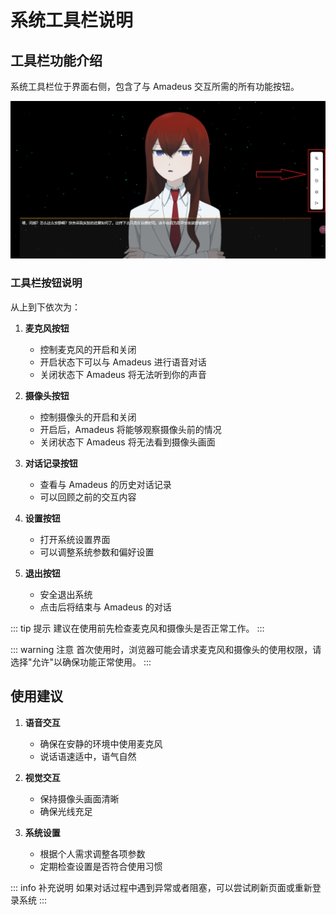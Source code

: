 # 系统工具栏说明

## 工具栏功能介绍

系统工具栏位于界面右侧，包含了与 Amadeus 交互所需的所有功能按钮。

![工具栏界面](./public/images/4.png)

### 工具栏按钮说明

从上到下依次为：

1. **麦克风按钮**
   - 控制麦克风的开启和关闭
   - 开启状态下可以与 Amadeus 进行语音对话
   - 关闭状态下 Amadeus 将无法听到你的声音

2. **摄像头按钮**
   - 控制摄像头的开启和关闭
   - 开启后，Amadeus 将能够观察摄像头前的情况
   - 关闭状态下 Amadeus 将无法看到摄像头画面

3. **对话记录按钮**
   - 查看与 Amadeus 的历史对话记录
   - 可以回顾之前的交互内容

4. **设置按钮**
   - 打开系统设置界面
   - 可以调整系统参数和偏好设置

5. **退出按钮**
   - 安全退出系统
   - 点击后将结束与 Amadeus 的对话

::: tip 提示
建议在使用前先检查麦克风和摄像头是否正常工作。
:::

::: warning 注意
首次使用时，浏览器可能会请求麦克风和摄像头的使用权限，请选择"允许"以确保功能正常使用。
:::

## 使用建议

1. **语音交互**
   - 确保在安静的环境中使用麦克风
   - 说话语速适中，语气自然

2. **视觉交互**
   - 保持摄像头画面清晰
   - 确保光线充足

3. **系统设置**
   - 根据个人需求调整各项参数
   - 定期检查设置是否符合使用习惯

::: info 补充说明
如果对话过程中遇到异常或者阻塞，可以尝试刷新页面或重新登录系统
:::
